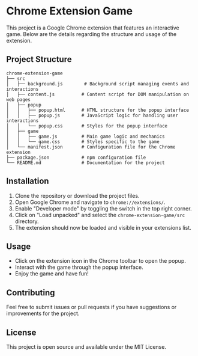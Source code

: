 # Chrome Extension Game

This project is a Google Chrome extension that features an interactive game. Below are the details regarding the structure and usage of the extension.

## Project Structure

```
chrome-extension-game
├── src
│   ├── background.js        # Background script managing events and interactions
│   ├── content.js          # Content script for DOM manipulation on web pages
│   ├── popup
│   │   ├── popup.html      # HTML structure for the popup interface
│   │   ├── popup.js        # JavaScript logic for handling user interactions
│   │   └── popup.css       # Styles for the popup interface
│   ├── game
│   │   ├── game.js         # Main game logic and mechanics
│   │   └── game.css        # Styles specific to the game
│   └── manifest.json       # Configuration file for the Chrome extension
├── package.json            # npm configuration file
└── README.md               # Documentation for the project
```

## Installation

1. Clone the repository or download the project files.
2. Open Google Chrome and navigate to `chrome://extensions/`.
3. Enable "Developer mode" by toggling the switch in the top right corner.
4. Click on "Load unpacked" and select the `chrome-extension-game/src` directory.
5. The extension should now be loaded and visible in your extensions list.

## Usage

- Click on the extension icon in the Chrome toolbar to open the popup.
- Interact with the game through the popup interface.
- Enjoy the game and have fun!

## Contributing

Feel free to submit issues or pull requests if you have suggestions or improvements for the project. 

## License

This project is open source and available under the MIT License.